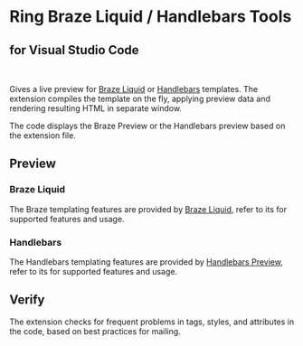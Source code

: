 # Ring Braze Liquid / Handlebars Tools 
## for Visual Studio Code
</br>

Gives a live preview for [Braze Liquid](https://www.braze.com/docs/user_guide/personalization_and_dynamic_content/liquid/overview/) or [Handlebars](https://handlebarsjs.com/api-reference/) templates. The extension compiles the template on the fly, applying preview data and rendering resulting HTML in separate window.

The code displays the Braze Preview or the Handlebars preview based on the extension file.

## Preview
### Braze Liquid
The Braze templating features are provided by [Braze Liquid](https://github.com/yq314/vscode-braze-liquid-preview), refer to its for supported features and usage.

### Handlebars
The Handlebars templating features are provided by [Handlebars Preview](https://github.com/johnknoop/vscode-handlebars-preview), refer to its for supported features and usage.


## Verify

The extension checks for frequent problems in tags, styles, and attributes in the code, based on best practices for mailing.